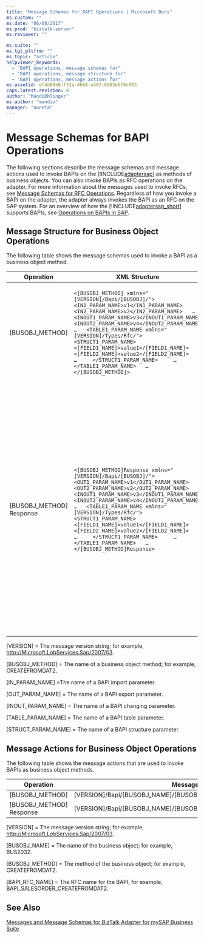 ```yaml
---
title: "Message Schemas for BAPI Operations | Microsoft Docs"
ms.custom: ""
ms.date: "06/08/2017"
ms.prod: "biztalk-server"
ms.reviewer: ""

ms.suite: ""
ms.tgt_pltfrm: ""
ms.topic: "article"
helpviewer_keywords: 
  - "BAPI operations, message schemas for"
  - "BAPI operations, message structure for"
  - "BAPI operations, message actions for"
ms.assetid: ef4d88e8-f31a-4b68-a303-6885b6f8c083
caps.latest.revision: 8
author: "MandiOhlinger"
ms.author: "mandia"
manager: "anneta"
---
```

# Message Schemas for BAPI Operations
The following sections describe the message schemas and message actions used to invoke BAPIs on the [!INCLUDE[adaptersap](../../includes/adaptersap-md.md)] as methods of business objects. You can also invoke BAPIs as RFC operations on the adapter. For more information about the messages used to invoke RFCs, see [Message Schemas for RFC Operations](../../adapters-and-accelerators/adapter-sap/message-schemas-for-rfc-operations.md). Regardless of how you invoke a BAPI on the adapter, the adapter always invokes the BAPI as an RFC on the SAP system. For an overview of how the [!INCLUDE[adaptersap_short](../../includes/adaptersap-short-md.md)] supports BAPIs, see [Operations on BAPIs in SAP](../../adapters-and-accelerators/adapter-sap/operations-on-bapis-in-sap.md).  

## Message Structure for Business Object Operations  
 The following table shows the message schemas used to invoke a BAPI as a business object method.  

|Operation|XML Structure|Description|  
|---------------|-------------------|-----------------|  
|[BUSOBJ_METHOD]|`<[BUSOBJ_METHOD] xmlns="[VERSION]/Bapi/[BUSOBJ]/">   <IN1_PARAM_NAME>v1</IN1_PARAM_NAME>   <IN2_PARAM_NAME>v2</IN2_PARAM_NAME>   …   <INOUT1_PARAM_NAME>v3</INOUT1_PARAM_NAME>   <INOUT2_PARAM_NAME>v4</INOUT2_PARAM_NAME>   …   <TABLE1_PARAM_NAME xmlns="[VERSION]/Types/Rfc/">     <STRUCT1_PARAM_NAME>       <[FIELD1_NAME]>value1</[FIELD1_NAME]>       <[FIELD2_NAME]>value2</[FIELD2_NAME]>       …     </STRUCT1_PARAM_NAME>     …   </TABLE1_PARAM_NAME>   … </[BUSOBJ_METHOD]>`|Invoke a business object method on an SAP system.<br /><br /> Import, changing, and table parameters are supported.|  
|[BUSOBJ_METHOD] Response|`<[BUSOBJ_METHOD]Response xmlns="[VERSION]/Bapi/[BUSOBJ]/">   <OUT1_PARAM_NAME>v1</OUT1_PARAM_NAME>   <OUT2_PARAM_NAME>v2</OUT2_PARAM_NAME>   …   <INOUT1_PARAM_NAME>v3</INOUT1_PARAM_NAME>   <INOUT2_PARAM_NAME>v4</INOUT2_PARAM_NAME>   …   <TABLE1_PARAM_NAME xmlns="[VERSION]/Types/Rfc/">     <STRUCT1_PARAM_NAME>       <[FIELD1_NAME]>value1</[FIELD1_NAME]>       <[FIELD2_NAME]>value2</[FIELD2_NAME]>       …     </STRUCT1_PARAM_NAME>     …   </TABLE1_PARAM_NAME>   … </[BUSOBJ_METHOD]Response>`|Business object method response.<br /><br /> Export, changing, and table parameters are supported.<br /><br /> **Note** By default, table parameters are not surfaced in the response message. If you require table parameters in response message, you must pass empty table parameters in the request message.|  

 [VERSION] = The message version string; for example, http://Microsoft.LobServices.Sap/2007/03.  

 [BUSOBJ_METHOD] = The name of a business object method; for example, CREATEFROMDAT2.  

 [IN_PARAM_NAME] =The name of a BAPI import parameter.  

 [OUT_PARAM_NAME] = The name of a BAPI export parameter.  

 [INOUT_PARAM_NAME] = The name of a BAPI changing parameter.  

 [TABLE_PARAM_NAME] = The name of a BAPI table parameter.  

 [STRUCT_PARAM_NAME] = The name of a BAPI structure parameter.  

## Message Actions for Business Object Operations  
 The following table shows the message actions that are used to invoke BAPIs as business object methods.  


|        Operation         |                            Message Action                             |                                                   Example                                                    |
|--------------------------|-----------------------------------------------------------------------|--------------------------------------------------------------------------------------------------------------|
|     [BUSOBJ_METHOD]      |     [VERSION]/Bapi/[BUSOBJ_NAME]/[BUSOBJ_METHOD]/[BAPI_RFC_NAME]      |     http://Microsoft.LobServices.Sap/2007/03/Bapi/BUS2032/CREATEFROMDAT2/BAPI_SALESORDER_CREATEFROMDAT2      |
| [BUSOBJ_METHOD] Response | [VERSION]/Bapi/[BUSOBJ_NAME]/[BUSOBJ_METHOD]/[BAPI_RFC_NAME]/response | http://Microsoft.LobServices.Sap/2007/03/Bapi/BUS2032/CREATEFROMDAT2/BAPI_SALESORDER_CREATEFROMDAT2/response |

 [VERSION] = The message version string; for example, http://Microsoft.LobServices.Sap/2007/03.  

 [BUSOBJ_NAME] = The name of the business object; for example, BUS2032.  

 [BUSOBJ_METHOD] = The method of the business object; for example, CREATEFROMDAT2.  

 [BAPI_RFC_NAME] = The RFC name for the BAPI; for example, BAPI_SALESORDER_CREATEFROMDAT2.  

## See Also  
 [Messages and Message Schemas for BizTalk Adapter for mySAP Business Suite](../../adapters-and-accelerators/adapter-sap/messages-and-message-schemas-for-biztalk-adapter-for-mysap-business-suite.md)
